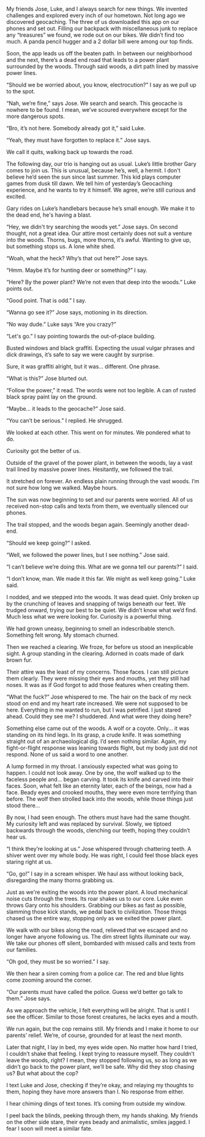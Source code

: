 My friends Jose, Luke, and I always search for new things. We invented challenges and explored every inch of our hometown. Not long ago we discovered geocaching. The three of us downloaded this app on our phones and set out. Filling our backpack with miscellaneous junk to replace any “treasures” we found, we rode out on our bikes. We didn’t find too much. A panda pencil hugger and a 2 dollar bill were among our top finds.

Soon, the app leads us off the beaten path. In between our neighborhood and the next, there’s a dead end road that leads to a power plant surrounded by the woods. Through said woods, a dirt path lined by massive power lines.

“Should we be worried about, you know, electrocution?” I say as we pull up to the spot.

“Nah, we’re fine,” says Jose.
We search and search. This geocache is nowhere to be found. I mean, we’ve scoured everywhere except for the more dangerous spots.

“Bro, it’s not here. Somebody already got it,” said Luke.

“Yeah, they must have forgotten to replace it.” Jose says.

We call it quits, walking back up towards the road.

The following day, our trio is hanging out as usual. Luke’s little brother Gary comes to join us. This is unusual, because he’s, well, a hermit. I don't believe he’d seen the sun since last summer. This kid plays computer games from dusk till dawn. We tell him of yesterday’s Geocaching experience, and he wants to try it himself. We agree, we’re still curious and excited.

Gary rides on Luke’s handlebars because he’s small enough. We make it to the dead end, he's having a blast.

“Hey, we didn't try searching the woods yet.” Jose says.
On second thought, not a great idea. Our attire most certainly does not suit a venture into the woods. Thorns, bugs, more thorns, it’s awful. Wanting to give up, but something stops us. A lone white shed.

“Woah, what the heck? Why’s that out here?” Jose says.

“Hmm. Maybe it’s for hunting deer or something?” I say.

“Here? By the power plant? We’re not even that deep into the woods.” Luke points out.

“Good point. That is odd.” I say.

“Wanna go see it?” Jose says, motioning in its direction.

“No way dude.” Luke says “Are you crazy?”

“Let's go.” I say pointing towards the out-of-place building. 

Busted windows and black graffiti. Expecting the usual vulgar phrases and dick drawings, it’s safe to say we were caught by surprise.

Sure, it was graffiti alright, but it was... different. One phrase.

“What is this?” Jose blurted out.

“Follow the power,” it read. The words were not too legible. A can of rusted black spray paint lay on the ground.

“Maybe... it leads to the geocache?” Jose said.

“You can’t be serious.” I replied. He shrugged.

We looked at each other. This went on for minutes. We pondered what to do. 

Curiosity got the better of us.

Outside of the gravel of the power plant, in between the woods, lay a vast trail lined by massive power lines. Hesitantly, we followed the trail. 

It stretched on forever. An endless plain running through the vast woods. I’m not sure how long we walked. Maybe hours.

The sun was now beginning to set and our parents were worried. All of us received non-stop calls and texts from them, we eventually silenced our phones.

The trail stopped, and the woods began again. Seemingly another dead-end. 

“Should we keep going?” I asked.

“Well, we followed the power lines, but I see nothing.” Jose said.

“I can’t believe we’re doing this. What are we gonna tell our parents?” I said.

“I don’t know, man. We made it this far. We might as well keep going.” Luke said.

I nodded, and we stepped into the woods. It was dead quiet. Only broken up by the crunching of leaves and snapping of twigs beneath our feet. We trudged onward, trying our best to be quiet. We didn’t know what we’d find. Much less what we were looking for. Curiosity is a powerful thing.

We had grown uneasy, beginning to smell an indescribable stench. Something felt wrong. My stomach churned. 

Then we reached a clearing. We froze, for before us stood an inexplicable sight. A group standing in the clearing. Adorned in coats made of dark brown fur. 

Their attire was the least of my concerns. Those faces. I can still picture them clearly. They were missing their eyes and mouths, yet they still had noses. It was as if God forgot to add those features when creating them.

“What the fuck?” Jose whispered to me. The hair on the back of my neck stood on end and my heart rate increased. We were not supposed to be here. Everything in me wanted to run, but I was petrified. I just stared ahead. Could they see me? I shuddered. And what were they doing here?

Something else came out of the woods. A wolf or a coyote. Only... it was standing on its hind legs. In its grasp, a crude knife. It was something straight out of an archaeological dig. I’d seen nothing similar. Again, my fight-or-flight response was leaning towards flight, but my body just did not respond. None of us said a word to one another.

A lump formed in my throat. I anxiously expected what was going to happen. I could not look away. One by one, the wolf walked up to the faceless people and... began carving. It took its knife and carved into their faces. Soon, what felt like an eternity later, each of the beings, now had a face. Beady eyes and crooked mouths, they were even more terrifying than before. The wolf then strolled back into the woods, while those things just stood there...

By now, I had seen enough. The others must have had the same thought. My curiosity left and was replaced by survival. Slowly, we tiptoed backwards through the woods, clenching our teeth, hoping they couldn’t hear us.

“I think they’re looking at us.” Jose whispered through chattering teeth. A shiver went over my whole body. He was right, I could feel those black eyes staring right at us. 

“Go, go!” I say in a scream whisper. We haul ass without looking back, disregarding the many thorns grabbing us. 

Just as we're exiting the woods into the power plant. A loud mechanical noise cuts through the trees. Its roar shakes us to our core. Luke even throws Gary onto his shoulders. Grabbing our bikes as fast as possible, slamming those kick stands, we pedal back to civilization. Those things chased us the entire way, stopping only as we exited the power plant.

We walk with our bikes along the road, relieved that we escaped and no longer have anyone following us. The dim street lights illuminate our way. We take our phones off silent, bombarded with missed calls and texts from our families.

“Oh god, they must be so worried.” I say.

We then hear a siren coming from a police car. The red and blue lights come zooming around the corner. 

“Our parents must have called the police. Guess we’d better go talk to them.” Jose says.

As we approach the vehicle, I felt everything will be alright. That is until I see the officer. Similar to those forest creatures, he lacks eyes and a mouth.

We run again, but the cop remains still. My friends and I make it home to our parents’ relief. We’re, of course, grounded for at least the next month.

Later that night, I lay in bed, my eyes wide open. No matter how hard I tried, I couldn’t shake that feeling. I kept trying to reassure myself. They couldn’t leave the woods, right? I mean, they stopped following us, so as long as we didn’t go back to the power plant, we’ll be safe. Why did they stop chasing us? But what about the cop? 

I text Luke and Jose, checking if they’re okay, and relaying my thoughts to them, hoping they have more answers than I. No response from either.

I hear chiming dings of text tones. It’s coming from outside my window.

I peel back the blinds, peeking through them, my hands shaking. My friends on the other side stare, their eyes beady and animalistic, smiles jagged. I fear I soon will meet a similar fate.